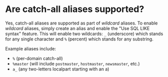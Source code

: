 # Are catch-all aliases supported?

Yes, catch-all aliases are supported as part of *wildcard* aliases. To enable *wildcard* aliases, simply create an alias and enable the "Use SQL LIKE syntax" feature. This will enable two wildcards: ``_`` (underscore) which stands for any single character and ``%`` (percent) which stands for any substring.

Example aliases include:
 - ``%`` (per-domain catch-all)
 - ``%master`` (will include ``postmaster``, ``hostmaster``, ``newsmaster``, etc.)
 - ``a_`` (any two-letters localpart starting with an a)